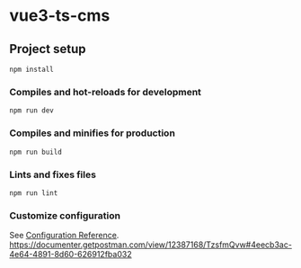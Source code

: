 # vue3-ts-cms

## Project setup

```
npm install
```

### Compiles and hot-reloads for development

```
npm run dev
```

### Compiles and minifies for production

```
npm run build
```

### Lints and fixes files

```
npm run lint
```

### Customize configuration

See [Configuration Reference](https://cli.vuejs.org/config/).
https://documenter.getpostman.com/view/12387168/TzsfmQvw#4eecb3ac-4e64-4891-8d60-626912fba032
